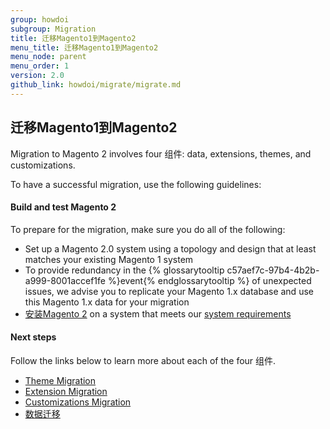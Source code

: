 ```yaml
---
group: howdoi
subgroup: Migration
title: 迁移Magento1到Magento2
menu_title: 迁移Magento1到Magento2
menu_node: parent
menu_order: 1
version: 2.0
github_link: howdoi/migrate/migrate.md
---
```


## 迁移Magento1到Magento2
Migration to Magento 2 involves four 组件: data, extensions, themes, and customizations. 

To have a successful migration, use the following guidelines:

<h4>Build and test Magento 2</h4>

To prepare for the migration, make sure you do all of the following:

* Set up a Magento 2.0 system using a topology and design that at least matches your existing Magento 1 system
* To provide redundancy in the {% glossarytooltip c57aef7c-97b4-4b2b-a999-8001accef1fe %}event{% endglossarytooltip %} of unexpected issues, we advise you to replicate your Magento 1.x database and use this Magento 1.x data for your migration
* <a href="{{ page.baseurl }}/install-gde/bk-install-guide.html">安装Magento 2</a> on a system that meets our <a href="{{ page.baseurl }}/install-gde/system-requirements.html">system requirements</a>

<h4>Next steps</h4>

Follow the links below to learn more about each of the four 组件.

* <a href="{{ page.baseurl }}/howdoi/migrate/migrate-themes.html">Theme Migration</a>
* <a href="{{ page.baseurl }}/howdoi/migrate/migrate-extensions.html">Extension Migration</a>
* <a href="{{ page.baseurl }}/howdoi/migrate/migrate-code.html">Customizations Migration</a>
* <a href="{{ page.baseurl }}/howdoi/migrate/migrate-data.html">数据迁移</a>
